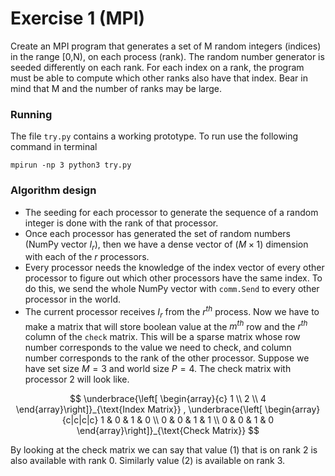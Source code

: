 # Exercise 1 (MPI)
Create an MPI program that generates a set of M random integers (indices) in the range [0,N),
on each process (rank). The random number generator is seeded differently on each rank. For
each index on a rank, the program must be able to compute which other ranks also have that
index. Bear in mind that M and the number of ranks may be large.

### Running
The file `try.py` contains a working prototype. To run use the following command in terminal
```
mpirun -np 3 python3 try.py
```

### Algorithm design
- The seeding for each processor to generate the sequence of a random integer is done with the rank of that processor.
- Once each processor has generated the set of random numbers (NumPy vector $I_r$), then we have a dense vector of $(M\times1)$ dimension with each of the $r$ processors.
- Every processor needs the knowledge of the index vector of every other processor to figure out which other processors have the same index. To do this, we send the whole NumPy vector with `comm.Send` to every other processor in the world.
- The current processor receives $I_r$ from the $r^{th}$ process. Now we have to make a matrix that will store boolean value at the $m^{th}$ row and the $r^{th}$ column of the `check` matrix. This will be a sparse matrix whose row number corresponds to the value we need to check, and column number corresponds to the rank of the other processor. Suppose we have set size $M=3$ and world size $P=4$. The check matrix with processor $2$ will look like.

$$
  \underbrace{\left[ \begin{array}{c}
      1   \\
      2   \\
      4
    \end{array}\right]}_{\text{Index Matrix}} ,
  \underbrace{\left[ \begin{array}{c|c|c|c}
      1 & 0 & 1 & 0 \\
      0 & 0 & 1 & 1 \\
      0 & 0 & 1 & 0
    \end{array}\right]}_{\text{Check Matrix}}
$$

By looking at the check matrix we can say that value (1) that is on rank 2 is also available with rank 0. Similarly value (2) is available on rank 3.